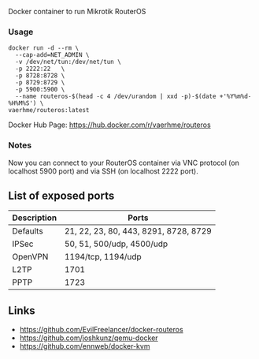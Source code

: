 Docker container to run Mikrotik RouterOS

### Usage

```
docker run -d --rm \
  --cap-add=NET_ADMIN \
  -v /dev/net/tun:/dev/net/tun \
  -p 2222:22   \
  -p 8728:8728 \
  -p 8729:8729 \
  -p 5900:5900 \
  --name routeros-$(head -c 4 /dev/urandom | xxd -p)-$(date +'%Y%m%d-%H%M%S') \
vaerhme/routeros:latest
```

Docker Hub Page: https://hub.docker.com/r/vaerhme/routeros

### Notes
Now you can connect to your RouterOS container via VNC protocol
(on localhost 5900 port) and via SSH (on localhost 2222 port).

## List of exposed ports

| Description | Ports |
|-------------|-------|
| Defaults    | 21, 22, 23, 80, 443, 8291, 8728, 8729 |
| IPSec       | 50, 51, 500/udp, 4500/udp |
| OpenVPN     | 1194/tcp, 1194/udp |
| L2TP        | 1701 |
| PPTP        | 1723 |

## Links
* https://github.com/EvilFreelancer/docker-routeros
* https://github.com/joshkunz/qemu-docker
* https://github.com/ennweb/docker-kvm
